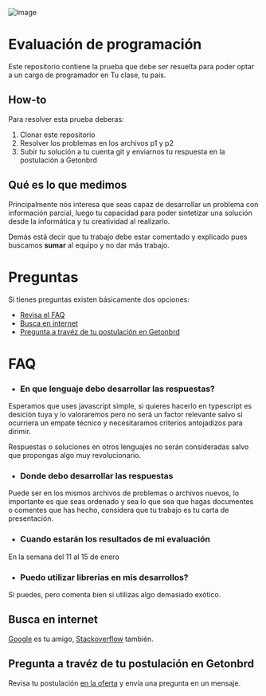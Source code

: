 ![Image](https://www.tuclase.cl/wp-content/uploads/2019/11/Logo-tu-clase-tu-pais.png)

# Evaluación de programación

Este repositorio contiene la prueba que debe ser resuelta para poder optar a un cargo de programador en Tu clase, tu país.

## How-to

Para resolver esta prueba deberas:

1. Clonar este repositorio
2. Resolver los problemas en los archivos p1 y p2
3. Subir tu solución a tu cuenta git y enviarnos tu respuesta en la postulación a Getonbrd

## Qué es lo que medimos

Principalmente nos interesa que seas capaz de desarrollar un problema con información parcial, luego tu capacidad
para poder sintetizar una solución desde la informática y tu creatividad al realizarlo.

Demás está decir que tu trabajo debe estar comentado y explicado pues buscamos **sumar** al equipo y no dar más trabajo.

# Preguntas

Si tienes preguntas existen básicamente dos opciones:

- [Revisa el FAQ](#FAQ)
- [Busca en internet](#search)
- [Pregunta a travéz de tu postulación en Getonbrd](#pregunta)

<a name="FAQ"></a>
# FAQ

- ### En que lenguaje debo desarrollar las respuestas?

Esperamos que uses javascript simple, si quieres hacerlo en typescript es desición tuya y lo valoraremos pero no será un factor relevante salvo si ocurriera un empate técnico y necesitaramos criterios antojadizos para dirimir.

Respuestas o soluciones en otros lenguajes no serán consideradas salvo que propongas algo muy revolucionario.

- ### Donde debo desarrollar las respuestas

Puede ser en los mismos archivos de problemas o archivos nuevos, lo importante es que seas ordenado y sea lo que sea que hagas documentes o comentes que has hecho, considera que tu trabajo es tu carta de presentación.

- ### Cuando estarán los resultados de mi evaluación

En la semana del 11 al 15 de enero

- ### Puedo utilizar librerias en mis desarrollos?

Si puedes, pero comenta bien si utilizas algo demasiado exótico.

<a name="search"></a>
## Busca en internet

[Google](https://google.cl) es tu amigo, [Stackoverflow](https://stackoverflow.com) también.

<a name="pregunta"></a>

## Pregunta a travéz de tu postulación en Getonbrd

Revisa tu postulación [en la oferta](https://www.getonbrd.com/empleos/programacion/desarrollador-backend-tu-clase-tu-pais-santiago) y envía una pregunta en un mensaje.
